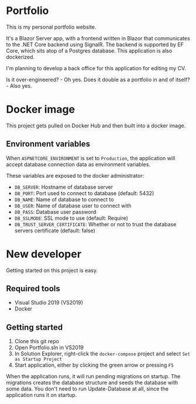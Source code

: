 # Portfolio

This is my personal portfolio website. 

It's a Blazor Server app, with a frontend written in Blazor that communicates to the .NET Core backend using SignalR.
The backend is supported by EF Core, which sits atop of a Postgres database.
This application is also dockerized.

I'm planning to develop a back office for this application for editing my CV.

Is it over-engineered? - Oh yes. 
Does it double as a portfolio in and of itself? - Also yes.

# Docker image

This project gets pulled on Docker Hub and then built into a docker image.

## Environment variables

When `ASPNETCORE_ENVIRONMENT` is set to `Production`, the application will accept database connection data as environment variables.

These variables are exposed to the docker administrator:

* `DB_SERVER`: Hostname of database server
* `DB_PORT`: Port used to connect to database (default: 5432)
* `DB_NAME`: Name of database to connect to
* `DB_USER`: Name of database user to connect with
* `DB_PASS`: Database user password
* `DB_SSLMODE`: SSL mode to use (default: Require)
* `DB_TRUST_SERVER_CERTIFICATE`: Whether or not to trust the database servers certificate (default: false)

# New developer

Getting started on this project is easy.

## Required tools

* Visual Studio 2019 (VS2019)
* Docker

## Getting started

1. Clone this git repo
2. Open Portfolio.sln in VS2019
3. In Solution Explorer, right-click the `docker-compose` project and select `Set as Startup Project`
4. Start application, either by clicking the green arrow or pressing `F5`

When the application runs, it will run pending migrations on startup. The migrations creates the database structure and seeds the database with some data. 
You don't need to run Update-Database at all, since the application runs it on startup.
